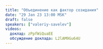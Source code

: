 ```yaml
---
title: "Объединение как фактор созидания"
date: "29 Jan 23 13:00 MSK"
draft: false
speakers: ["valeriy-savelev"]
videos:
  доклад: zPpfWiQuaEE
  обсуждение доклада: L2lAM9Gu64U
---
```


